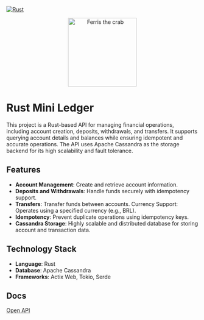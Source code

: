 [![Rust](https://github.com/leomonteiro92/mini_ledger_rust/actions/workflows/rust.yml/badge.svg)](https://github.com/leomonteiro92/mini_ledger_rust/actions/workflows/rust.yml)

<p align="center">
  <img src="https://rustacean.net/assets/rustacean-flat-happy.svg" alt="Ferris the crab" width="180">
</p>

# Rust Mini Ledger
This project is a Rust-based API for managing financial operations, including account creation, deposits, withdrawals, and transfers. It supports querying account details and balances while ensuring idempotent and accurate operations. The API uses Apache Cassandra as the storage backend for its high scalability and fault tolerance.

## Features
 - **Account Management**: Create and retrieve account information.
 - **Deposits and Withdrawals**: Handle funds securely with idempotency support.
 - **Transfers**: Transfer funds between accounts.
Currency Support: Operates using a specified currency (e.g., BRL).
 - **Idempotency**: Prevent duplicate operations using idempotency keys.
 - **Cassandra Storage**: Highly scalable and distributed database for storing account and transaction data.

## Technology Stack
 - **Language**: Rust
 - **Database**: Apache Cassandra
 - **Frameworks**: Actix Web, Tokio, Serde

## Docs
[Open API](https://petstore.swagger.io/?url=https://raw.githubusercontent.com/leomonteiro92/mini_ledger_rust/refs/heads/main/openapi.yml)